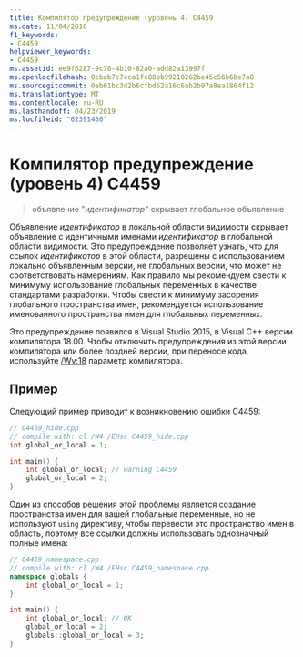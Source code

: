 ```yaml
---
title: Компилятор предупреждение (уровень 4) C4459
ms.date: 11/04/2016
f1_keywords:
- C4459
helpviewer_keywords:
- C4459
ms.assetid: ee9f6287-9c70-4b10-82a0-add82a13997f
ms.openlocfilehash: 0cbab7c7cca1fc88bb99210262be45c56b6be7a8
ms.sourcegitcommit: 0ab61bc3d2b6cfbd52a16c6ab2b97a8ea1864f12
ms.translationtype: MT
ms.contentlocale: ru-RU
ms.lasthandoff: 04/23/2019
ms.locfileid: "62391430"
---
```

# <a name="compiler-warning-level-4-c4459"></a>Компилятор предупреждение (уровень 4) C4459

> объявление "*идентификатор*" скрывает глобальное объявление

Объявление *идентификатор* в локальной области видимости скрывает объявление с идентичными именами *идентификатор* в глобальной области видимости. Это предупреждение позволяет узнать, что для ссылок *идентификатор* в этой области, разрешены с использованием локально объявленным версии, не глобальных версии, что может не соответствовать намерениям. Как правило мы рекомендуем свести к минимуму использование глобальных переменных в качестве стандартами разработки. Чтобы свести к минимуму засорения глобального пространства имен, рекомендуется использование именованного пространства имен для глобальных переменных.

Это предупреждение появился в Visual Studio 2015, в Visual C++ версии компилятора 18.00. Чтобы отключить предупреждения из этой версии компилятора или более поздней версии, при переносе кода, используйте [/Wv:18](../../build/reference/compiler-option-warning-level.md) параметр компилятора.

## <a name="example"></a>Пример

Следующий пример приводит к возникновению ошибки C4459:

```cpp
// C4459_hide.cpp
// compile with: cl /W4 /EHsc C4459_hide.cpp
int global_or_local = 1;

int main() {
    int global_or_local; // warning C4459
    global_or_local = 2;
}
```

Один из способов решения этой проблемы является создание пространства имен для вашей глобальные переменные, но не используют `using` директиву, чтобы перевести это пространство имен в область, поэтому все ссылки должны использовать однозначный полные имена:

```cpp
// C4459_namespace.cpp
// compile with: cl /W4 /EHsc C4459_namespace.cpp
namespace globals {
    int global_or_local = 1;
}

int main() {
    int global_or_local; // OK
    global_or_local = 2;
    globals::global_or_local = 3;
}
```
